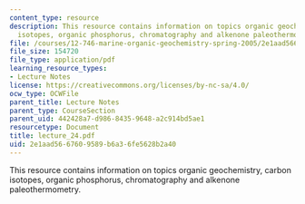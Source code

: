 ```yaml
---
content_type: resource
description: This resource contains information on topics organic geochemistry, carbon
  isotopes, organic phosphorus, chromatography and alkenone paleothermometry.
file: /courses/12-746-marine-organic-geochemistry-spring-2005/2e1aad5667609589b6a36fe5628b2a40_lecture_24.pdf
file_size: 154720
file_type: application/pdf
learning_resource_types:
- Lecture Notes
license: https://creativecommons.org/licenses/by-nc-sa/4.0/
ocw_type: OCWFile
parent_title: Lecture Notes
parent_type: CourseSection
parent_uid: 442428a7-d986-8435-9648-a2c914bd5ae1
resourcetype: Document
title: lecture_24.pdf
uid: 2e1aad56-6760-9589-b6a3-6fe5628b2a40
---
```

This resource contains information on topics organic geochemistry, carbon isotopes, organic phosphorus, chromatography and alkenone paleothermometry.